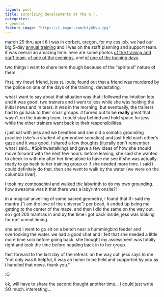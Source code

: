 ```yaml
---
layout: post
title: surprising developments at the A.T. 
categories: 
- general
feature_image: "https://i.imgur.com/btyODva.jpg"
---
```


march 29 thru april 6 i was in corbett, oregon, for my css job. we had our big 5-day [annual training](https://www.storybasedstrategy.org/the-advanced-training) and i was on the staff planning and support team. it was overall an amazing time. here are some photos [of the training and staff team](https://www.instagram.com/p/Bvvjga9n6xu/), [of one of the evenings](https://www.instagram.com/p/Bv6tZEPHOun/), and [of one of the training days](https://www.instagram.com/p/Bv1_2BmhIcU/). 

two things i want to share here though because of the "spiritual" nature of them. 

first, my (new) friend, jess st. louis, found out that a friend was murdered by the police on one of the days of the training. devastating. 

what i want to say about that situation was that i followed my intuition lots and it was good. two trainers and i went to jess while she was holding the initial news and in tears. it was in the morning, but eventually, the trainers had to go back to their small groups. it turned out to be **really** great that i wasn't on the training team. i could stay behind and hold space for jess while the other trainers went back to their responsibilities. 

i just sat with jess and we breathed and she did a somatic grounding practice (she's a student of generative somatics) and just held each other's gaze and it was good. i shared a few thoughts (literally don't remember what i said... #Spiritwastalking) and gave a few ideas of how she should move forward with the next few hours. before leaving, she said she wanted to check-in with me after her time alone to have me see if she was actually ready to go back to her training group or if she needed more time. i said i could definitely do that. then she went to walk by the water (we were on the columbia river). 

i took my [comboschini](https://www.orthodoxpath.org/spiritual-life/comboschini-prayer-rope-part-1/) and walked the labyrinth to do my own grounding. how awesome was it that there was a labyrinth onsite?! 

in a magical unveiling of some sacred geometry, i found that if i said my mantra ("i am the love of the universe") per bead, it ended up being me getting to the center of the maze. and then i did the same on the way out. so i got 200 mantras in and by the time i got back inside, jess was looking for me! unreal timing. 

she and i went to go sit on a bench near a hummingbird feeder and overlooking the water. we had a good chat and i felt that she needed a little more time solo before going back. she thought my assessment was totally right and took the time before heading back in to her group. 

fast forward to the last day of the retreat: on the way out, jess says to me "not only was it helpful, it was an honor to be held and supported by you as i handled that news. thank you."

:O

ok, will have to share the second thought another time... i could just write SO much. interesting... 